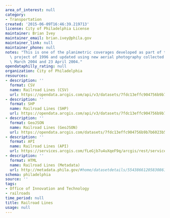 ```yaml
---
area_of_interest: null
category: 
- Transportation
created: '2015-06-09T16:46:39.219713'
license: City of Philadelphia License
maintainer: Brian Ivey
maintainer_email: brian.ivey@phila.gov
maintainer_link: null
maintainer_phone: null
notes: "This is one of the planimetric coverages developed as part of the aerial survey\
  \ project of 1996 and updated using new aerial photography collected between 25\
  \ March 2004 and 23 April 2004."
opendataphilly_rating: null
organization: City of Philadelphia
resources:
- description: ''
  format: CSV
  name: Railroad Lines (CSV)
  url: https://opendata.arcgis.com/api/v3/datasets/7fdc13effc904756b9b7b6023b522b65_0/downloads/data?format=csv&spatialRefId=4326
- description: ''
  format: SHP
  name: Railroad Lines (SHP)
  url: https://opendata.arcgis.com/api/v3/datasets/7fdc13effc904756b9b7b6023b522b65_0/downloads/data?format=shp&spatialRefId=4326
- description: ''
  format: GeoJSON
  name: Railroad Lines (GeoJSON)
  url: https://opendata.arcgis.com/datasets/7fdc13effc904756b9b7b6023b522b65_0.geojson
- description: ''
  format: API
  name: Railroad Lines (API)
  url: https://services.arcgis.com/fLeGjb7u4uXqeF9q/arcgis/rest/services/Rail/FeatureServer/0/query?outFields=*&where=1%3D1
- description: ''
  format: HTML
  name: Railroad Lines (Metadata)
  url: http://metadata.phila.gov/#home/datasetdetails/5543866120583086178c4eea/representationdetails/55438aa19b989a05172d0d32/
schema: philadelphia
source: ''
tags:
- Office of Innovation and Technology
- railroads
time_period: null
title: Railroad Lines
usage: null
---
```

